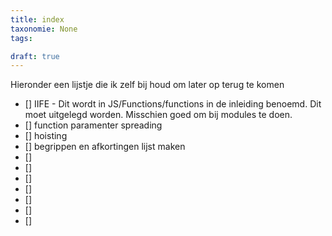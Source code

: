 ```yaml
---
title: index
taxonomie: None
tags:

draft: true 
---
```



Hieronder een lijstje die ik zelf bij houd om later op terug te komen
- [] IIFE - Dit wordt in JS/Functions/functions in de inleiding benoemd. Dit moet uitgelegd worden. Misschien goed om bij modules te doen.
- [] function paramenter spreading
- [] hoisting
- [] begrippen en afkortingen lijst maken
- [] 
- [] 
- [] 
- [] 
- [] 
- [] 
- [] 
